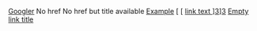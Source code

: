 [Googler][1] No href No href but title available [ Example][2] [ [ [ link text
][3]][3]][3] [Empty link title][4]

   [1]: http://google.com

   [2]: http://example.com (Example title)

   [3]: http://example.com (abc)

   [4]: http://example.com
